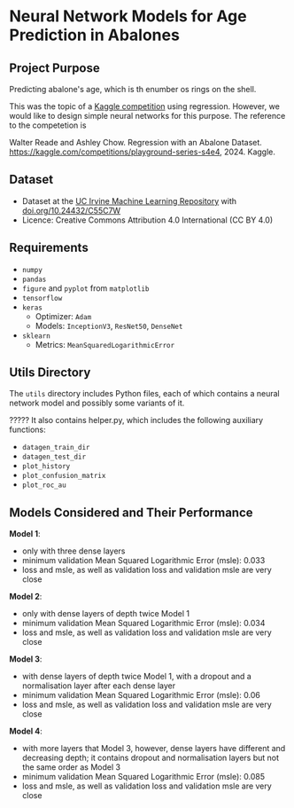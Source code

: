 # Neural Network Models for Age Prediction in Abalones

## Project Purpose
Predicting abalone's age, which is th enumber os rings on the shell.

This was the topic of a [Kaggle competition](www.kaggle.com/competitions/playground-series-s4e4/overview/$citation) using regression. However, we would like to design simple neural networks for this purpose. The reference to the competetion is

Walter Reade and Ashley Chow. Regression with an Abalone Dataset. https://kaggle.com/competitions/playground-series-s4e4, 2024. Kaggle.



## Dataset
- Dataset at the [UC Irvine Machine Learning Repository](https://archive.ics.uci.edu/dataset/1/abalone) with 
[doi.org/10.24432/C55C7W](doi.org/10.24432/C55C7W)
- Licence: Creative Commons Attribution 4.0 International (CC BY 4.0) 


## Requirements
- `numpy`
- `pandas`
- `figure` and `pyplot` from `matplotlib`
- `tensorflow`
- `keras`
  - Optimizer: `Adam`
  - Models: `InceptionV3`, `ResNet50`, `DenseNet`
- `sklearn`
  - Metrics: `MeanSquaredLogarithmicError`

## Utils Directory
The `utils` directory includes Python files, each of which contains a neural network model and possibly some variants of it. 

????? It also contains helper.py, which includes the following auxiliary functions:
- `datagen_train_dir`
- `datagen_test_dir`
- `plot_history`
- `plot_confusion_matrix`
- `plot_roc_au`

## Models Considered and Their Performance
**Model 1**: 
  - only with three dense layers
  - minimum validation Mean Squared Logarithmic Error (msle): 0.033
  - loss and  msle, as well as validation loss and validation msle are very close

**Model 2**:
  - only with dense layers of depth twice Model 1
  - minimum validation Mean Squared Logarithmic Error (msle): 0.034
  - loss and  msle, as well as validation loss and validation msle are very close

**Model 3**:
  - with dense layers of depth twice Model 1, with a dropout and a normalisation layer after each dense layer
  - minimum validation Mean Squared Logarithmic Error (msle): 0.06
  - loss and  msle, as well as validation loss and validation msle are very close

**Model 4**:
  - with more layers that Model 3, however, dense layers  have different and decreasing depth; it contains  dropout and normalisation layers but not the same order as Model 3
  - minimum validation Mean Squared Logarithmic Error (msle): 0.085
  - loss and  msle, as well as validation loss and validation msle are very close
